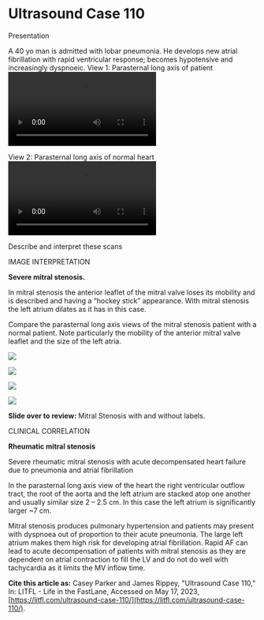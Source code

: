 # Ultrasound Case 110
Presentation


A 40 yo man is admitted with lobar pneumonia. He develops new atrial fibrillation with rapid ventricular response; becomes hypotensive and increasingly dyspnoeic.
View 1: Parasternal long axis of patient
![](https://litfl.com/wp-content/uploads/2021/09/Mitral-stenosis-PSLX-1.mp4)

View 2: Parasternal long axis of normal heart
![](https://litfl.com/wp-content/uploads/2021/09/Normal-PSLX-1.mp4)

Describe and interpret these scans


IMAGE INTERPRETATION




**Severe mitral stenosis.** 


In mitral stenosis the anterior leaflet of the mitral valve loses its mobility and is described and having a “hockey stick” appearance. With mitral stenosis the left atrium dilates as it has in this case. 


Compare the parasternal long axis views of the mitral stenosis patient with a normal patient. Note particularly the mobility of the anterior mitral valve leaflet and the size of the left atria.

![](https://litfl.com/wp-content/uploads/2021/09/Mitral-stenosis-no-labels.png)

![](https://litfl.com/wp-content/uploads/2021/09/Mitral-stenosis-no-labels.png)

![](https://litfl.com/wp-content/uploads/2021/09/Mitral-stenosis-labels.png)

![](https://litfl.com/wp-content/uploads/2021/09/Mitral-stenosis-labels.png)



**Slide over to review:** Mitral Stenosis with and without labels. 


CLINICAL CORRELATION




**Rheumatic mitral stenosis** 


Severe rheumatic mitral stenosis with acute decompensated heart failure due to pneumonia and atrial fibrillation


In the parasternal long axis view of the heart the right ventricular outflow tract, the root of the aorta and the left atrium are stacked atop one another and usually similar size 2 – 2.5 cm. In this case the left atrium is significantly larger ~7 cm. 


Mitral stenosis produces pulmonary hypertension and patients may present with dyspnoea out of proportion to their acute pneumonia. The large left atrium makes them high risk for developing atrial fibrillation. Rapid AF can lead to acute decompensation of patients with mitral stenosis as they are dependent on atrial contraction to fill the LV and do not do well with tachycardia as it limits the MV inflow time.

**Cite this article as:**  Casey Parker and James Rippey, "Ultrasound Case 110," In: LITFL - Life in the FastLane, Accessed on May 17, 2023, [https://litfl.com/ultrasound-case-110/](https://litfl.com/ultrasound-case-110/).


